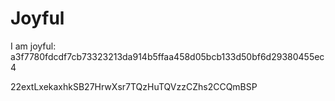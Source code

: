 # Joyful

I am joyful: a3f7780fdcdf7cb73323213da914b5ffaa458d05bcb133d50bf6d29380455ec4


22extLxekaxhkSB27HrwXsr7TQzHuTQVzzCZhs2CCQmBSP